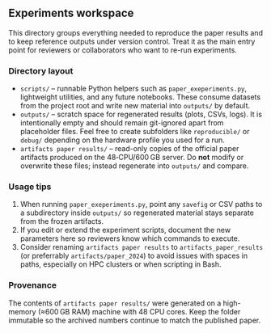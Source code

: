 ## Experiments workspace

This directory groups everything needed to reproduce the paper results and to keep reference outputs under version control. Treat it as the main entry point for reviewers or collaborators who want to re-run experiments.

### Directory layout

- `scripts/` – runnable Python helpers such as `paper_exeperiments.py`, lightweight utilities, and any future notebooks. These consume datasets from the project root and write new material into `outputs/` by default.
- `outputs/` – scratch space for regenerated results (plots, CSVs, logs). It is intentionally empty and should remain git-ignored apart from placeholder files. Feel free to create subfolders like `reproducible/` or `debug/` depending on the hardware profile you used for a run.
- `artifacts paper results/` – read-only copies of the official paper artifacts produced on the 48‑CPU/600 GB server. Do **not** modify or overwrite these files; instead regenerate into `outputs/` and compare.

### Usage tips

1. When running `paper_exeperiments.py`, point any `savefig` or CSV paths to a subdirectory inside `outputs/` so regenerated material stays separate from the frozen artifacts.
2. If you edit or extend the experiment scripts, document the new parameters here so reviewers know which commands to execute.
3. Consider renaming `artifacts paper results` to `artifacts_paper_results` (or preferrably `artifacts/paper_2024`) to avoid issues with spaces in paths, especially on HPC clusters or when scripting in Bash.

### Provenance

The contents of `artifacts paper results/` were generated on a high-memory (≈600 GB RAM) machine with 48 CPU cores. Keep the folder immutable so the archived numbers continue to match the published paper.
